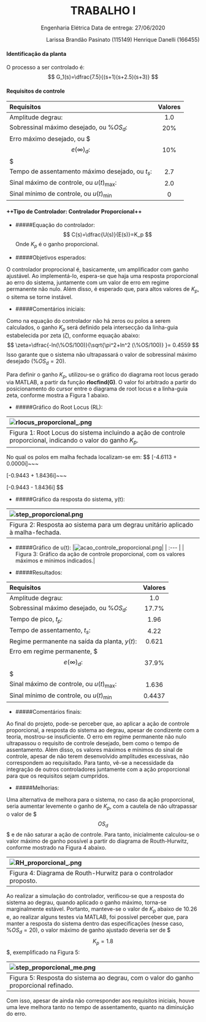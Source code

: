 # <center> TRABALHO I 

<p style='text-align: center;'> Engenharia Elétrica
Data de entrega: 27/06/2020 </p>

<p style='text-align: right;'> Larissa Brandão Pasinato (115149) 
Henrique Danelli (166455)</p> 

#### Identificação da planta
O processo a ser controlado é:
$$
G_1(s)=\dfrac{7.5}{(s+1)(s+2.5)(s+3)}
$$

#### Requisitos de controle

Requisitos|	Valores
:--------- | :------:
Amplitude degrau: | 1.0
Sobressinal máximo desejado, ou $\%OS_d:$| 20%
Erro máximo desejado, ou $$$e(\infty)_d:$$$| 10%
Tempo de assentamento máximo desejado, ou $t_s:$| 2.7
Sinal máximo de controle, ou $u(t)_\max:$| 2.0
Sinal mínimo de controle, ou $u(t)_\min$|0

####  ++Tipo de Controlador: Controlador Proporcional++

- #####Equação do controlador:
$$
C(s)=\dfrac{U(s)}{E(s)}=K_p
$$
Onde $K_p$ é o ganho proporcional.

- #####Objetivos esperados:

O controlador proprocional é, basicamente, um amplificador com ganho ajustável. Ao implementá-lo, espera-se que haja uma resposta proporcional ao erro do sistema, juntamente com um valor de erro em regime permanente não nulo. Além disso, é esperado que, para altos valores de $K_p$, o sitema se torne instável.

- #####Comentários iniciais: 

Como na equação do controlador não há zeros ou polos a serem calculados, o ganho $K_p$ será definido pela intersecção da linha-guia estabelecida por zeta ($\zeta$), conforme equação abaixo:
$$
\zeta=\dfrac{-ln(\%OS/100)}{\sqrt{\pi^2+ln^2 (\%OS/100)} }=  0.4559
$$
Isso garante que o sistema não ultrapassará o valor de sobressinal máximo desejado ($\%OS_d= 20$).

Para definir o ganho $K_p$, utilizou-se o gráfico do diagrama root locus gerado via MATLAB, a partir da função **rlocfind(G)**. O valor foi arbitrado a partir do posicionamento do cursor entre o diagrama de root locus e a linha-guia zeta, conforme mostra a Figura 1 abaixo.

- #####Gráfico do Root Locus (RL):

|![rlocus_proporcional_.png](rlocus_proporcional_.png)|
| :--- |
| Figura 1: Root Locus do sistema incluindo a ação de controle proporcional, indicando o valor do ganho $K_p$.|

No qual os polos em malha fechada localizam-se em:
$$
  [-4.6113 + 0.0000i]~~~

  [-0.9443 + 1.8436i]~~~

  [-0.9443 - 1.8436i]
$$

- #####Gráfico da resposta do sistema, y(t):

|![step_proporcional.png](step_proporcional.png)|
| :--- |
| Figura 2: Resposta ao sistema para um degrau unitário aplicado à malha-fechada.|

- #####Gráfico de u(t):
|![acao_controle_proporcional.png](acao_controle_proporcional.png)|
| :--- |
| Figura 3: Gráfico da ação de controle proporcional, com os valores máximos e mínimos indicados.|

- #####Resultados:

Requisitos|	Valores
:--------- | :------:
Amplitude degrau: | 1.0
Sobressinal máximo desejado, ou $\%OS_d:$| 17.7%
Tempo de pico, $t_p:$| 1.96
Tempo de assentamento, $t_s:$| 4.22
Regime permanente na saída da planta, $y(t):$|0.621
Erro em regime permanente, $$$e(\infty)_d:$$$| 37.9%
Sinal máximo de controle, ou $u(t)_\max:$| 1.636
Sinal mínimo de controle, ou $u(t)_\min$|0.4437

- #####Comentários finais:

Ao final do projeto, pode-se perceber que, ao aplicar a ação de controle proporcional, a resposta do sistema ao degrau, apesar de condizente com a teoria, mostrou-se insuficiente. O erro em regime permanente não nulo ultrapassou o requisito de controle desejado, bem como o tempo de assentamento. Além disso, os valores máximos e mínimos do sinal de controle, apesar de não terem desenvolvido amplitudes excessivas, não correspondem ao requisitado. Para tanto, vê-se a necessidade da integração de outros controladores juntamente com a ação proporcional para que os requisitos sejam cumpridos.

- #####Melhorias:

Uma alternativa de melhora para o sistema, no caso da ação proporcional, seria aumentar levemente o ganho de $K_p$, com a cautela de não ultrapassar o valor de $$$OS_d$$$ e de não saturar a ação de controle. Para tanto, inicialmente calculou-se o valor máximo de ganho possível a partir do diagrama de Routh-Hurwitz, conforme mostrado na Figura 4 abaixo.

|![RH_proporcional_.png](RH_proporcional_.PNG)|
| :--- |
| Figura 4: Diagrama de Routh-Hurwitz para o controlador proposto.|

Ao realizar a simulação do controlador, verificou-se que a resposta do sistema ao degrau, quando aplicado o ganho máximo, torna-se marginalmente estável. Portanto, manteve-se o valor de $K_p$ abaixo de 10.26 e, ao realizar alguns testes via MATLAB, foi possível perceber que, para manter a resposta do sistema dentro das especificações (nesse caso, $\%OS_d=20%$), o valor máximo de ganho ajustado deveria ser de $$$K_p=1.8$$$, exemplificado na Figura 5:

|![step_proporcional_me.png](step_proporcional_me.png)|
| :--- |
| Figura 5: Resposta do sistema ao degrau, com o valor do ganho proporcional refinado.|

Com isso, apesar de ainda não corresponder aos requisitos iniciais, houve uma leve melhora tanto no tempo de assentamento, quanto na diminuição do erro.